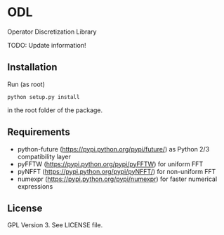 ODL
===

Operator Discretization Library

TODO: Update information!

Installation
------------

Run (as root)
```
python setup.py install
```
in the root folder of the package.

Requirements
------------

- python-future (https://pypi.python.org/pypi/future/) as Python 2/3 compatibility layer
- pyFFTW (https://pypi.python.org/pypi/pyFFTW) for uniform FFT
- pyNFFT (https://pypi.python.org/pypi/pyNFFT/) for non-uniform FFT
- numexpr (https://pypi.python.org/pypi/numexpr) for faster numerical expressions

License
-------

GPL Version 3. See LICENSE file.
